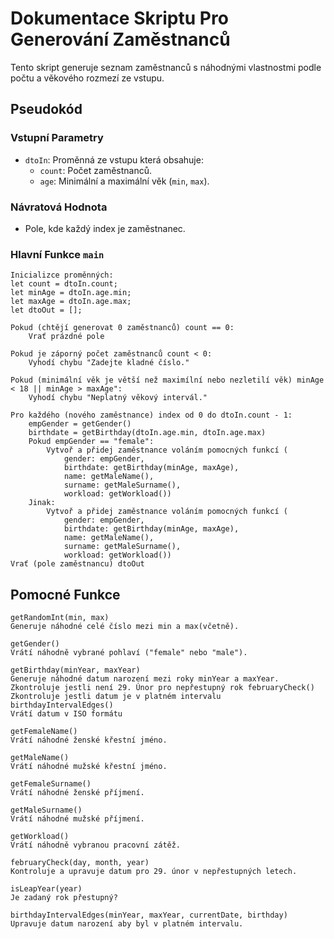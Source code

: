 # Dokumentace Skriptu Pro Generování Zaměstnanců

Tento skript generuje seznam zaměstnanců s náhodnými vlastnostmi podle počtu a věkového rozmezí ze vstupu.

## Pseudokód 

### Vstupní Parametry
- `dtoIn`: Proměnná ze vstupu která obsahuje:
  - `count`: Počet zaměstnanců.
  - `age`: Minimální a maximální věk (`min`, `max`).

### Návratová Hodnota
- Pole, kde každý index je zaměstnanec.

### Hlavní Funkce `main`
```plaintext
Inicializce proměnných:
let count = dtoIn.count;
let minAge = dtoIn.age.min;
let maxAge = dtoIn.age.max;
let dtoOut = [];

Pokud (chtějí generovat 0 zaměstnanců) count == 0:
    Vrať prázdné pole

Pokud je záporný počet zaměstnanců count < 0:
    Vyhodí chybu "Zadejte kladné číslo."

Pokud (minimální věk je větší než maximílní nebo nezletilí věk) minAge < 18 || minAge > maxAge":
    Vyhodí chybu "Neplatný věkový intervál."

Pro každého (nového zaměstnance) index od 0 do dtoIn.count - 1:
    empGender = getGender()
    birthdate = getBirthday(dtoIn.age.min, dtoIn.age.max)
    Pokud empGender == "female":
        Vytvoř a přidej zaměstnance voláním pomocných funkcí (
            gender: empGender,
            birthdate: getBirthday(minAge, maxAge),
            name: getMaleName(),
            surname: getMaleSurname(),
            workload: getWorkload())
    Jinak:    
        Vytvoř a přidej zaměstnance voláním pomocných funkcí (
            gender: empGender,
            birthdate: getBirthday(minAge, maxAge),
            name: getMaleName(),
            surname: getMaleSurname(),
            workload: getWorkload())
Vrať (pole zaměstnancu) dtoOut
```
## Pomocné Funkce
```plaintext
getRandomInt(min, max)
Generuje náhodné celé číslo mezi min a max(včetně).

getGender()
Vrátí náhodně vybrané pohlaví ("female" nebo "male").

getBirthday(minYear, maxYear)
Generuje náhodné datum narození mezi roky minYear a maxYear.
Zkontroluje jestli není 29. Únor pro nepřestupný rok februaryCheck()
Zkontroluje jestli datum je v platném intervalu birthdayIntervalEdges()
Vrátí datum v ISO formátu

getFemaleName()
Vrátí náhodné ženské křestní jméno.

getMaleName()
Vrátí náhodné mužské křestní jméno.

getFemaleSurname()
Vrátí náhodné ženské příjmení.

getMaleSurname()
Vrátí náhodné mužské příjmení.

getWorkload()
Vrátí náhodně vybranou pracovní zátěž.

februaryCheck(day, month, year)
Kontroluje a upravuje datum pro 29. únor v nepřestupných letech.

isLeapYear(year)
Je zadaný rok přestupný?

birthdayIntervalEdges(minYear, maxYear, currentDate, birthday)
Upravuje datum narození aby byl v platném intervalu.
```
